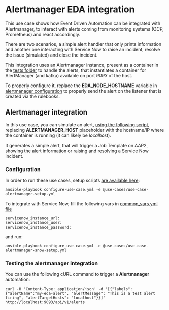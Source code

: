 # Alertmanager EDA integration

This use case shows how Event Driven Automation can be integrated with Alertmanager, to interact with alerts coming from monitoring systems (OCP, Prometheus) and react accordingly.

There are two scenarios, a simple alert handler that only prints information and another one interacting with Service Now to raise an incident, resolve the issue (simulated) and close the incident.

This integration uses an Alertmanager instance, present as a container in the [tests folder](../../utils) to handle the alerts, that instantiates a container for AlertManager (and kafka) available on port _9093_ of the host.

To properly configure it, replace the **EDA_NODE_HOSTNAME** variable in [alertmanager configuration](../../utils/alertmanager/alertmanager.yml) to properly send the alert on the listener that is created via the rulebooks.

## Alertmanager integration

In this use case, you can simulate an alert, [using the following script](../../utils/send-alert), replacing **ALERTMANAGER_HOST** placeholder with the hostname/IP where the container is running (it can likely be _localhost_).

It generates a simple alert, that will trigger a Job Template on AAP2, showing the alert information or raising and resolving a Service Now incident.

### Configuration

In order to run these use cases, setup scripts [are available here](../../eda-demo-setup/):

    ansible-playbook configure-use-case.yml -e @use-cases/use-case-alertmanager-setup.yml

To integrate with Service Now, fill the following vars in [common_vars.yml file](./vars/common_vars.yml)

    servicenow_instance_url:
    servicenow_instance_user:
    servicenow_instance_password:

and run:

    ansible-playbook configure-use-case.yml -e @use-cases/use-case-alertmanager-snow-setup.yml

### Testing the alertmanager integration

You can use the following cURL command to trigger a **Alertmanager** automation:

    curl -H 'Content-Type: application/json' -d '[{"labels":{"alertName":"my-eda-alert", "alertMessage": "This is a test alert firing", "alertTargetHosts": "localhost"}}]' http://localhost:9093/api/v1/alerts
